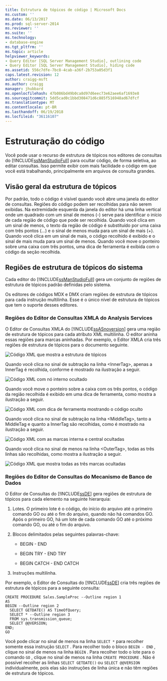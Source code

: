 ```yaml
---
title: Estrutura de tópicos de código | Microsoft Docs
ms.custom: ''
ms.date: 06/13/2017
ms.prod: sql-server-2014
ms.reviewer: ''
ms.suite: ''
ms.technology:
- database-engine
ms.tgt_pltfrm: ''
ms.topic: article
helpviewer_keywords:
- Query Editor [SQL Server Management Studio], outlining code
- Query Editor [SQL Server Management Studio], hiding code
ms.assetid: 556c7dfe-7bc8-4cab-a36f-2b753a05d3f1
caps.latest.revision: 12
author: craigg-msft
ms.author: craigg
manager: jhubbard
ms.openlocfilehash: 47b086bd49b0ca8d97d6eec73e62aee6af1693e8
ms.sourcegitcommit: 5dd5cad0c1bbd308471d6c885f516948ad67dfcf
ms.translationtype: MT
ms.contentlocale: pt-BR
ms.lasthandoff: 06/19/2018
ms.locfileid: "36116107"
---
```

# <a name="code-outlining"></a>Estruturação do código
  Você pode usar o recurso de estrutura de tópicos nos editores de consultas do [!INCLUDE[ssManStudioFull](../../../includes/ssmanstudiofull-md.md)] para ocultar código, de forma seletiva, ao editar consultas. Isso permite exibir com mais facilidade o código em que você está trabalhando, principalmente em arquivos de consulta grandes.  
  
## <a name="outlining-overview"></a>Visão geral da estrutura de tópicos  
 Por padrão, todo o código é visível quando você abre uma janela do editor de consultas. Regiões do código podem ser recolhidas para não serem exibidas. Na extremidade esquerda da janela do editor há uma linha vertical onde um quadrado com um sinal de menos (-) serve para identificar o início de cada região de código que pode ser recolhida. Quando você clica em um sinal de menos, o texto da região de código é substituído por uma caixa com três pontos (…) e o sinal de menos muda para um sinal de mais (+). Quando você clica em um sinal de mais, o código recolhido é exibido e o sinal de mais muda para um sinal de menos. Quando você move o ponteiro sobre uma caixa com três pontos, uma dica de ferramenta é exibida com o código da seção recolhida.  
  
## <a name="system-outline-regions"></a>Regiões de estrutura de tópicos do sistema  
 Cada editor do [!INCLUDE[ssManStudioFull](../../../includes/ssmanstudiofull-md.md)] gera um conjunto de regiões de estrutura de tópicos padrão definidas pelo sistema.  
  
 Os editores de códigos MDX e DMX criam regiões de estrutura de tópicos para cada instrução multilinha. Esse é o único nível de estrutura de tópicos que tem o suporte desses editores.  
  
### <a name="analysis-services-xmla-query-editor-regions"></a>Regiões do Editor de Consultas XMLA do Analysis Services  
 O Editor de Consultas XMLA do [!INCLUDE[ssASnoversion](../../includes/ssasnoversion-md.md)] gera uma região de estrutura de tópicos para cada atributo XML multilinha. O editor aninha essas regiões para marcas aninhadas. Por exemplo, o Editor XMLA cria três regiões de estrutura de tópicos para o documento seguinte.  
  
 ![Código XML que mostra a estrutura de tópicos](../../database-engine/media/editoutlinexmlfull.gif "Código XML que mostra a estrutura de tópicos")  
  
 Quando você clica no sinal de subtração na linha \<InnerTag>, apenas a InnerTag é recolhida, conforme é mostrado na ilustração a seguir.  
  
 ![Código XML com nó interno ocultado](../../database-engine/media/editoutlinexmlinnercol.gif "Código XML com nó interno ocultado")  
  
 Quando você move o ponteiro sobre a caixa com os três pontos, o código da região recolhida é exibido em uma dica de ferramenta, como mostra a ilustração a seguir.  
  
 ![Código XML com dica de ferramenta mostrando o código oculto](../../database-engine/media/editoutlinexmlmouse.gif "Código XML com dica de ferramenta mostrando o código oculto")  
  
 Quando você clica no sinal de subtração na linha \<MiddleTag>, tanto a MiddleTag e quanto a InnerTag são recolhidas, como é mostrado na ilustração a seguir.  
  
 ![Código XML com as marcas interna e central ocultadas](../../database-engine/media/editoutlinexmlmiddlecol.gif "Código XML com as marcas interna e central ocultadas")  
  
 Quando você clica no sinal de menos na linha \<OuterTag>, todas as três linhas são recolhidas, como mostra a ilustração a seguir.  
  
 ![Código XML que mostra todas as três marcas ocultadas](../../database-engine/media/editoutlinexmloutercol.gif "Código XML que mostra todas as três marcas ocultadas")  
  
### <a name="database-engine-query-editor-regions"></a>Regiões do Editor de Consultas do Mecanismo de Banco de Dados  
 O Editor de Consultas do [!INCLUDE[ssDE](../../../includes/ssde-md.md)] gera regiões de estrutura de tópicos para cada elemento na seguinte hierarquia:  
  
1.  Lotes. O primeiro lote é o código, do início do arquivo até o primeiro comando GO ou até o fim do arquivo, quando não há comandos GO. Após o primeiro GO, há um lote de cada comando GO até o próximo comando GO, ou até o fim do arquivo.  
  
2.  Blocos delimitados pelas seguintes palavras-chave:  
  
    -   BEGIN - END  
  
    -   BEGIN TRY - END TRY  
  
    -   BEGIN CATCH - END CATCH  
  
3.  Instruções multilinha.  
  
 Por exemplo, o Editor de Consultas do [!INCLUDE[ssDE](../../../includes/ssde-md.md)] cria três regiões de estrutura de tópicos para a seguinte consulta:  
  
```  
CREATE PROCEDURE Sales.SampleProc --Outline region 1  
AS  
BEGIN --Outline region 2   
  SELECT GETDATE() AS TimeOfQuery;  
  SELECT * --Outline region 3  
  FROM sys.transmission_queue;  
  SELECT @@VERSION;  
END;  
GO  
```  
  
 Você pode clicar no sinal de menos na linha `SELECT *` para recolher somente essa instrução `SELECT` . Para recolher todo o bloco `BEGIN - END` , clique no sinal de menos na linha `BEGIN` . Para recolher todo o lote para o comando `GO` , clique no sinal de menos na linha `CREATE PROCEDURE` . Não é possível recolher as linhas `SELECT GETDATE()` ou `SELECT @@VERSION` individualmente, pois elas são instruções de linha única e não têm regiões de estrutura de tópicos.  
  
  